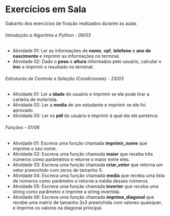 # Exercícios em Sala
Gabarito dos exercícios de fixação realizados durante as aulas

###### Introdução a Algoritmo e Python - 09/03
- Atividade 01: Ler as informações de **nome**, **cpf**, **telefone** e **ano de nascimento** e imprimir as informações no terminal.
- Atividade 02: Dado o **peso** e **altura** informados pelo usuário, calcular o **imc** e imprimir o resultado no terminal.

###### Estruturas de Controle e Seleção (Condicionais) - 23/03
- Atividade 01: Ler a **idade** do usuário e imprimir se ele pode tirar a carteira de motorista.
- Atividade 02: Ler a **media** de um estudante e imprimir se ele foi aprovado.
- Atividade 03: Ler os **pdl** do usuário e imprimir à qual elo ele pertence.

###### Funções - 01/06
- Atividade 01: Escreva uma função chamada **imprimir_nome** que imprime o seu nome.
- Atividade 02: Escreva uma função chamada **maior** que receba três números como parâmetros e retorne o maior entre eles.
- Atividade 03: Escreva uma função chamada **criar_vetor** que retorna um vetor preenchido com zeros de tamanho 5.
- Atividade 04: Escreva uma função chamada **media** que receba uma lista de números como parâmetro e retorne a média desses números.
- Atividade 05: Escreva uma função chamada **inverter** que receba uma string como parâmetro e imprime a string invertida.
- Atividade 06: Escreva uma função chamada **imprime_diagonal** que recebe uma matriz de tamanho 3x3 preenchida com valores quaisquer, e imprime os valores na diagonal principal.